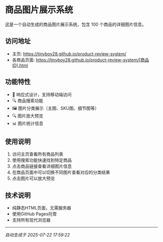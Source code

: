 # 商品图片展示系统

这是一个自动生成的商品图片展示系统，包含 100 个商品的详细图片信息。

## 访问地址

- 主页: https://tinyboy28.github.io/product-review-system/
- 各商品页面: https://tinyboy28.github.io/product-review-system/[商品ID].html

## 功能特性

- 📱 响应式设计，支持移动端访问
- 🔍 商品搜索功能
- 🖼️ 图片分类展示（主图、SKU图、细节图等）
- 🔍 图片放大预览
- 📊 图片统计信息

## 使用说明

1. 访问主页查看所有商品列表
2. 使用搜索功能快速找到特定商品
3. 点击商品链接查看详细图片信息
4. 在商品页面中可以切换不同图片查看对应的分类结果
5. 点击图片可以放大预览

## 技术说明

- 纯静态HTML页面，无需服务器
- 使用GitHub Pages托管
- 支持所有现代浏览器

---

*自动生成于 2025-07-22 17:59:22*
